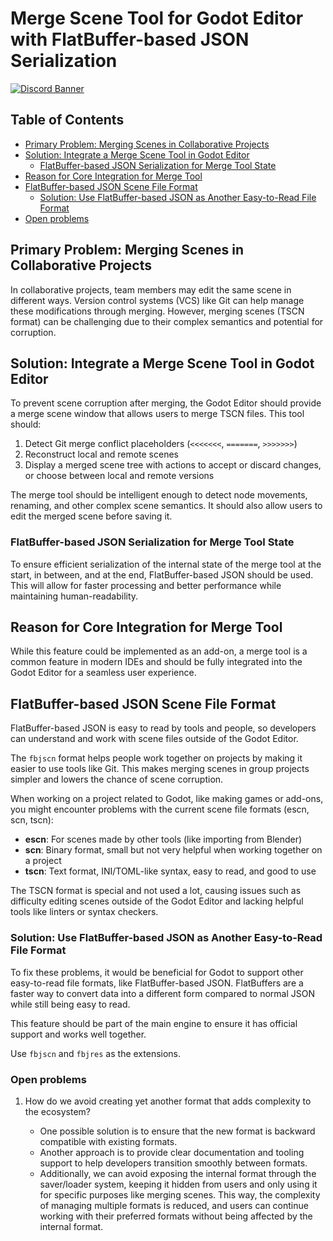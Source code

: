 # Merge Scene Tool for Godot Editor with FlatBuffer-based JSON Serialization

[![Discord Banner](https://discordapp.com/api/guilds/1067685170397855754/widget.png?style=banner2)](https://discord.gg/SWg6vgcw3F)

## Table of Contents

- [Primary Problem: Merging Scenes in Collaborative Projects](#primary-problem-merging-scenes-in-collaborative-projects)
- [Solution: Integrate a Merge Scene Tool in Godot Editor](#solution-integrate-a-merge-scene-tool-in-godot-editor)
  - [FlatBuffer-based JSON Serialization for Merge Tool State](#flatbuffer-based-json-serialization-for-merge-tool-state)
- [Reason for Core Integration for Merge Tool](#reason-for-core-integration-for-merge-tool)
- [FlatBuffer-based JSON Scene File Format](#flatbuffer-based-json-scene-file-format)
  - [Solution: Use FlatBuffer-based JSON as Another Easy-to-Read File Format](#solution-use-flatbuffer-based-json-as-another-easy-to-read-file-format)
- [Open problems](#open-problems)

## Primary Problem: Merging Scenes in Collaborative Projects

In collaborative projects, team members may edit the same scene in different ways. Version control systems (VCS) like Git can help manage these modifications through merging. However, merging scenes (TSCN format) can be challenging due to their complex semantics and potential for corruption.

## Solution: Integrate a Merge Scene Tool in Godot Editor

To prevent scene corruption after merging, the Godot Editor should provide a merge scene window that allows users to merge TSCN files. This tool should:

1. Detect Git merge conflict placeholders (`<<<<<<<`, `=======`, `>>>>>>>`)
2. Reconstruct local and remote scenes
3. Display a merged scene tree with actions to accept or discard changes, or choose between local and remote versions

The merge tool should be intelligent enough to detect node movements, renaming, and other complex scene semantics. It should also allow users to edit the merged scene before saving it.

### FlatBuffer-based JSON Serialization for Merge Tool State

To ensure efficient serialization of the internal state of the merge tool at the start, in between, and at the end, FlatBuffer-based JSON should be used. This will allow for faster processing and better performance while maintaining human-readability.

## Reason for Core Integration for Merge Tool

While this feature could be implemented as an add-on, a merge tool is a common feature in modern IDEs and should be fully integrated into the Godot Editor for a seamless user experience.

## FlatBuffer-based JSON Scene File Format

FlatBuffer-based JSON is easy to read by tools and people, so developers can understand and work with scene files outside of the Godot Editor.

The `fbjscn` format helps people work together on projects by making it easier to use tools like Git. This makes merging scenes in group projects simpler and lowers the chance of scene corruption.

When working on a project related to Godot, like making games or add-ons, you might encounter problems with the current scene file formats (escn, scn, tscn):

- **escn**: For scenes made by other tools (like importing from Blender)
- **scn**: Binary format, small but not very helpful when working together on a project
- **tscn**: Text format, INI/TOML-like syntax, easy to read, and good to use

The TSCN format is special and not used a lot, causing issues such as difficulty editing scenes outside of the Godot Editor and lacking helpful tools like linters or syntax checkers.

### Solution: Use FlatBuffer-based JSON as Another Easy-to-Read File Format

To fix these problems, it would be beneficial for Godot to support other easy-to-read file formats, like FlatBuffer-based JSON. FlatBuffers are a faster way to convert data into a different form compared to normal JSON while still being easy to read.

This feature should be part of the main engine to ensure it has official support and works well together.

Use `fbjscn` and `fbjres` as the extensions.

### Open problems

1. How do we avoid creating yet another format that adds complexity to the ecosystem?

   - One possible solution is to ensure that the new format is backward compatible with existing formats.
   - Another approach is to provide clear documentation and tooling support to help developers transition smoothly between formats.
   - Additionally, we can avoid exposing the internal format through the saver/loader system, keeping it hidden from users and only using it for specific purposes like merging scenes. This way, the complexity of managing multiple formats is reduced, and users can continue working with their preferred formats without being affected by the internal format.
